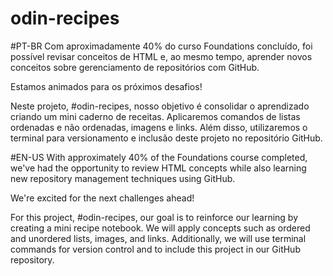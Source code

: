 # odin-recipes



#PT-BR
Com aproximadamente 40% do curso Foundations concluído, foi possível revisar conceitos de HTML e, ao mesmo tempo, aprender novos conceitos sobre gerenciamento de repositórios com GitHub.

Estamos animados para os próximos desafios!

Neste projeto, #odin-recipes, nosso objetivo é consolidar o aprendizado criando um mini caderno de receitas. Aplicaremos comandos de listas ordenadas e não ordenadas, imagens e links. Além disso, utilizaremos o terminal para versionamento e inclusão deste projeto no repositório GitHub.

#EN-US
With approximately 40% of the Foundations course completed, we've had the opportunity to review HTML concepts while also learning new repository management techniques using GitHub.

We're excited for the next challenges ahead!

For this project, #odin-recipes, our goal is to reinforce our learning by creating a mini recipe notebook. We will apply concepts such as ordered and unordered lists, images, and links. Additionally, we will use terminal commands for version control and to include this project in our GitHub repository.